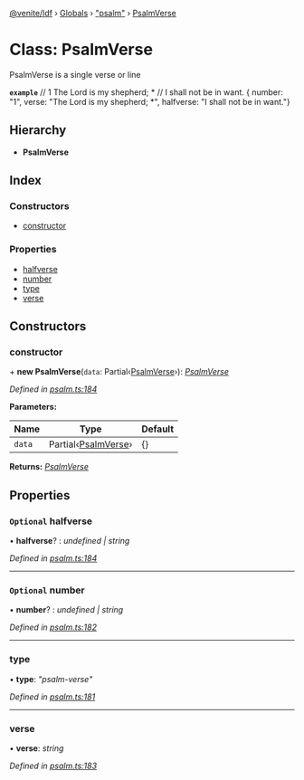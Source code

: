 [@venite/ldf](../README.md) › [Globals](../globals.md) › ["psalm"](../modules/_psalm_.md) › [PsalmVerse](_psalm_.psalmverse.md)

# Class: PsalmVerse

PsalmVerse is a single verse or line

**`example`** 
// 1  The Lord is my shepherd; *
//      I shall not be in want.
{ number: "1", verse: "The Lord is my shepherd; *", halfverse: "I shall not be in want."}

## Hierarchy

* **PsalmVerse**

## Index

### Constructors

* [constructor](_psalm_.psalmverse.md#constructor)

### Properties

* [halfverse](_psalm_.psalmverse.md#optional-halfverse)
* [number](_psalm_.psalmverse.md#optional-number)
* [type](_psalm_.psalmverse.md#type)
* [verse](_psalm_.psalmverse.md#verse)

## Constructors

###  constructor

\+ **new PsalmVerse**(`data`: Partial‹[PsalmVerse](_psalm_.psalmverse.md)›): *[PsalmVerse](_psalm_.psalmverse.md)*

*Defined in [psalm.ts:184](https://github.com/gbj/venite/blob/0214d3ea/ldf/src/psalm.ts#L184)*

**Parameters:**

Name | Type | Default |
------ | ------ | ------ |
`data` | Partial‹[PsalmVerse](_psalm_.psalmverse.md)› | {} |

**Returns:** *[PsalmVerse](_psalm_.psalmverse.md)*

## Properties

### `Optional` halfverse

• **halfverse**? : *undefined | string*

*Defined in [psalm.ts:184](https://github.com/gbj/venite/blob/0214d3ea/ldf/src/psalm.ts#L184)*

___

### `Optional` number

• **number**? : *undefined | string*

*Defined in [psalm.ts:182](https://github.com/gbj/venite/blob/0214d3ea/ldf/src/psalm.ts#L182)*

___

###  type

• **type**: *"psalm-verse"*

*Defined in [psalm.ts:181](https://github.com/gbj/venite/blob/0214d3ea/ldf/src/psalm.ts#L181)*

___

###  verse

• **verse**: *string*

*Defined in [psalm.ts:183](https://github.com/gbj/venite/blob/0214d3ea/ldf/src/psalm.ts#L183)*
